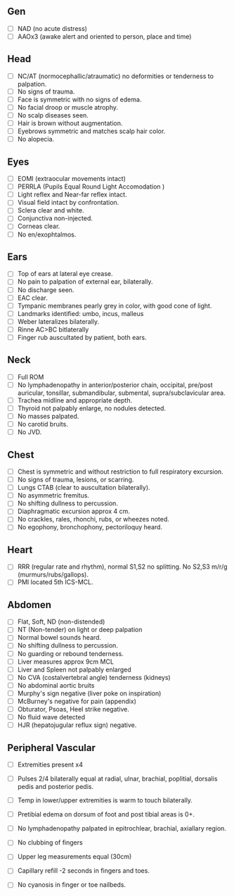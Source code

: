 ## Gen
- [ ] NAD (no acute distress)
- [ ] AAOx3 (awake alert and oriented to person, place and time)
## Head
- [ ] NC/AT (normocephallic/atraumatic) no deformities or tenderness to palpation.
- [ ] No signs of trauma.
- [ ] Face is symmetric with no signs of edema.
- [ ] No facial droop or muscle atrophy.
- [ ] No scalp diseases seen.
- [ ] Hair is brown without augmentation.
- [ ] Eyebrows symmetric and matches scalp hair color.
- [ ] No alopecia.

## Eyes
- [ ] EOMI (extraocular movements intact)
- [ ] PERRLA (Pupils Equal Round Light Accomodation )
- [ ] Light reflex and Near-far reflex intact.
- [ ] Visual field intact by confrontation.
- [ ] Sclera clear and white.
- [ ] Conjunctiva non-injected.
- [ ] Corneas clear.
- [ ] No en/exophtalmos.

## Ears
- [ ] Top of ears at lateral eye crease.
- [ ] No pain to palpation of external ear, bilaterally.
- [ ] No discharge seen.
- [ ] EAC clear.
- [ ] Tympanic membranes pearly grey in color, with good cone of light.
- [ ] Landmarks identified: umbo, incus, malleus
- [ ] Weber lateralizes bilaterally.
- [ ] Rinne AC>BC bitlaterally
- [ ] Finger rub auscultated by patient, both ears.

## Neck
- [ ] Full ROM
- [ ] No lymphadenopathy in anterior/posterior chain, occipital, pre/post auricular, tonsillar, submandibular, submental, supra/subclavicular area.
- [ ] Trachea midline and appropriate depth.
- [ ] Thyroid not palpably enlarge, no nodules detected.
- [ ] No masses palpated.
- [ ] No carotid bruits.
- [ ] No JVD.

## Chest
- [ ] Chest is symmetric and without restriction to full respiratory excursion.
- [ ] No signs of trauma, lesions, or scarring.
- [ ] Lungs CTAB (clear to auscultation bilaterally). 
- [ ] No asymmetric fremitus.
- [ ] No shifting dullness to percussion.
- [ ] Diaphragmatic excursion approx 4 cm.
- [ ] No crackles, rales, rhonchi, rubs, or wheezes noted.
- [ ] No egophony, bronchophony, pectoriloquy heard.

## Heart
- [ ] RRR (regular rate and rhythm), normal S1,S2 no splitting. No S2,S3 m/r/g (murmurs/rubs/gallops).
- [ ] PMI located 5th ICS-MCL.

## Abdomen
- [ ] Flat, Soft, ND (non-distended)
- [ ] NT (Non-tender) on light or deep palpation
- [ ] Normal bowel sounds heard.
- [ ] No shifting dullness to percussion.
- [ ] No guarding or rebound tenderness.
- [ ] Liver measures approx 9cm MCL
- [ ] Liver and Spleen not palpably enlarged
- [ ] No CVA (costalvertebral angle) tenderness (kidneys)
- [ ] No abdominal aortic bruits
- [ ] Murphy's sign negative (liver poke on inspiration)
- [ ] McBurney's negative for pain (appendix)
- [ ] Obturator, Psoas, Heel strike negative.
- [ ] No fluid wave detected
- [ ] HJR (hepatojugular reflux sign) negative.

## Peripheral Vascular
- [ ] Extremities present x4
- [ ] Pulses 2/4 bilaterally equal at radial, ulnar, brachial, poplitial, dorsalis pedis and posterior pedis.
- [ ] Temp in lower/upper extremities is warm to touch bilaterally.
- [ ] Pretibial edema on dorsum of foot and post tibial areas is 0+.
- [ ] No lymphadenopathy palpated in epitrochlear, brachial, axiallary region.
- [ ] No clubbing of fingers
- [ ] Upper leg measurements equal (30cm)
- [ ] Capillary refill -2 seconds in fingers and toes.
- [ ] No cyanosis in finger or toe nailbeds.




 

